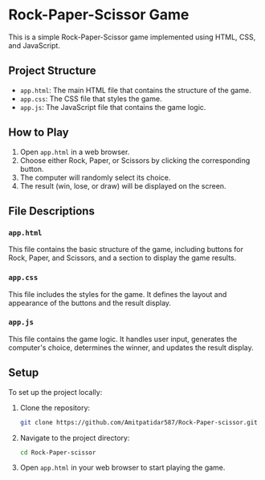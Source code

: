 # Rock-Paper-Scissor Game

This is a simple Rock-Paper-Scissor game implemented using HTML, CSS, and JavaScript.

## Project Structure

- `app.html`: The main HTML file that contains the structure of the game.
- `app.css`: The CSS file that styles the game.
- `app.js`: The JavaScript file that contains the game logic.

## How to Play

1. Open `app.html` in a web browser.
2. Choose either Rock, Paper, or Scissors by clicking the corresponding button.
3. The computer will randomly select its choice.
4. The result (win, lose, or draw) will be displayed on the screen.

## File Descriptions

### `app.html`

This file contains the basic structure of the game, including buttons for Rock, Paper, and Scissors, and a section to display the game results.

### `app.css`

This file includes the styles for the game. It defines the layout and appearance of the buttons and the result display.

### `app.js`

This file contains the game logic. It handles user input, generates the computer's choice, determines the winner, and updates the result display.

## Setup

To set up the project locally:

1. Clone the repository:
    ```sh
    git clone https://github.com/Amitpatidar587/Rock-Paper-scissor.git
    ```
2. Navigate to the project directory:
    ```sh
    cd Rock-Paper-scissor
    ```
3. Open `app.html` in your web browser to start playing the game.

